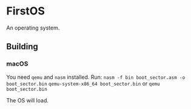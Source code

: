 # FirstOS
An operating system.

## Building
### macOS
You need `qemu` and `nasm` installed.
Run:
`nasm -f bin boot_sector.asm -o boot_sector.bin`
`qemu-system-x86_64 boot_sector.bin` or `qemu boot_sector.bin`

The OS will load.
